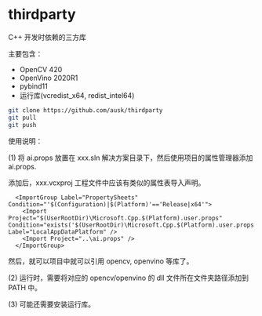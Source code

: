 # thirdparty

C++ 开发时依赖的三方库

主要包含：

* OpenCV 420
* OpenVino 2020R1
* pybind11
* 运行库(vcredist_x64, redist_intel64)

```bash
git clone https://github.com/ausk/thirdparty
git pull
git push
```

使用说明：

(1) 将 ai.props 放置在 xxx.sln 解决方案目录下，然后使用项目的属性管理器添加 ai.props.

添加后，xxx.vcxproj 工程文件中应该有类似的属性表导入声明。

```
  <ImportGroup Label="PropertySheets" Condition="'$(Configuration)|$(Platform)'=='Release|x64'">
    <Import Project="$(UserRootDir)\Microsoft.Cpp.$(Platform).user.props" Condition="exists('$(UserRootDir)\Microsoft.Cpp.$(Platform).user.props')" Label="LocalAppDataPlatform" />
    <Import Project="..\ai.props" />
  </ImportGroup>
```

然后，就可以项目中就可以引用 opencv, openvino 等库了。

(2) 运行时，需要将对应的 opencv/openvino 的 dll 文件所在文件夹路径添加到 PATH 中。

(3) 可能还需要安装运行库。



